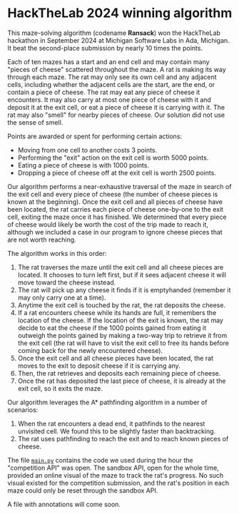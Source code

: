 # HackTheLab 2024 winning algorithm

This maze-solving algorithm (codename **Ransack**) won the HackTheLab hackathon in September 2024 at Michigan Software Labs in Ada, Michigan. It beat the second-place submission by nearly 10 times the points.

Each of ten mazes has a start and an end cell and may contain many "pieces of cheese" scattered throughout the maze. A rat is making its way through each maze. The rat may only see its own cell and any adjacent cells, including whether the adjacent cells are the start, are the end, or contain a piece of cheese. The rat may eat any piece of cheese it encounters. It may also carry at most one piece of cheese with it and deposit it at the exit cell, or eat a piece of cheese it is carrying with it. The rat may also "smell" for nearby pieces of cheese. Our solution did not use the sense of smell.

Points are awarded or spent for performing certain actions:

- Moving from one cell to another costs 3 points.
- Performing the "exit" action on the exit cell is worth 5000 points.
- Eating a piece of cheese is with 1000 points.
- Dropping a piece of cheese off at the exit cell is worth 2500 points.

Our algorithm performs a near-exhaustive traversal of the maze in search of the exit cell and every piece of cheese (the number of cheese pieces is known at the beginning). Once the exit cell and all pieces of cheese have been located, the rat carries each piece of cheese one-by-one to the exit cell, exiting the maze once it has finished. We determined that every piece of cheese would likely be worth the cost of the trip made to reach it, although we included a case in our program to ignore cheese pieces that are not worth reaching.

The algorithm works in this order:

1. The rat traverses the maze until the exit cell and all cheese pieces are located. It chooses to turn left first, but if it sees adjacent cheese it will move toward the cheese instead.
2. The rat will pick up any cheese it finds if it is emptyhanded (remember it may only carry one at a time).
3. Anytime the exit cell is touched by the rat, the rat deposits the cheese.
4. If a rat encounters cheese while its hands are full, it remembers the location of the cheese. If the location of the exit is known, the rat may decide to eat the cheese if the 1000 points gained from eating it outweigh the points gained by making a two-way trip to retrieve it from the exit cell (the rat will have to visit the exit cell to free its hands before coming back for the newly encountered cheese).
5. Once the exit cell and all cheese pieces have been located, the rat moves to the exit to deposit cheese if it is carrying any.
6. Then, the rat retrieves and deposits each remaining piece of cheese.
7. Once the rat has deposited the last piece of cheese, it is already at the exit cell, so it exits the maze.

Our algorithm leverages the A* pathfinding algorithm in a number of scenarios:

1. When the rat encounters a dead end, it pathfinds to the nearest unvisited cell. We found this to be slightly faster than backtracking.
2. The rat uses pathfinding to reach the exit and to reach known pieces of cheese.

The file [`main.py`](main.py) contains the code we used during the hour the "competition API" was open. The sandbox API, open for the whole time, provided an online visual of the maze to track the rat's progress. No such visual existed for the competition submission, and the rat's position in each maze could only be reset through the sandbox API.

A file with annotations will come soon.
